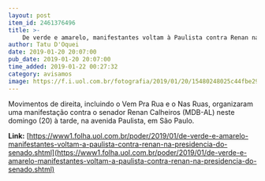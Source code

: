 ```yaml
---
layout: post
item_id: 2461376496
title: >-
    De verde e amarelo, manifestantes voltam à Paulista contra Renan na presidência do Senado
author: Tatu D'Oquei
date: 2019-01-20 20:07:00
pub_date: 2019-01-20 20:07:00
time_added: 2019-01-22 00:27:32
category: avisamos
image: https://f.i.uol.com.br/fotografia/2019/01/20/15480248025c44fbe29386f_1548024802_3x2_rt.jpg
---
```


Movimentos de direita, incluindo o Vem Pra Rua e o Nas Ruas, organizaram uma manifestação contra o senador Renan Calheiros (MDB-AL) neste domingo (20) à tarde, na avenida Paulista, em São Paulo.

**Link:** [https://www1.folha.uol.com.br/poder/2019/01/de-verde-e-amarelo-manifestantes-voltam-a-paulista-contra-renan-na-presidencia-do-senado.shtml](https://www1.folha.uol.com.br/poder/2019/01/de-verde-e-amarelo-manifestantes-voltam-a-paulista-contra-renan-na-presidencia-do-senado.shtml)


